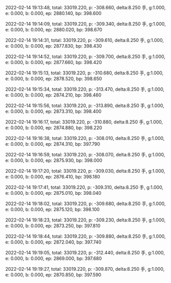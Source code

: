 2022-02-14 19:13:48, total: 33019.220, p: -308.660, delta:8.250 手, g:1.000, e: 0.000, b: 0.000, ep: 2880.140, bp: 398.600

2022-02-14 19:14:09, total: 33019.220, p: -309.340, delta:8.250 手, g:1.000, e: 0.000, b: 0.000, ep: 2880.020, bp: 398.670

2022-02-14 19:14:31, total: 33019.220, p: -309.610, delta:8.250 手, g:1.000, e: 0.000, b: 0.000, ep: 2877.830, bp: 398.430

2022-02-14 19:14:52, total: 33019.220, p: -309.700, delta:8.250 手, g:1.000, e: 0.000, b: 0.000, ep: 2877.660, bp: 398.420

2022-02-14 19:15:13, total: 33019.220, p: -310.680, delta:8.250 手, g:1.000, e: 0.000, b: 0.000, ep: 2878.520, bp: 398.650

2022-02-14 19:15:34, total: 33019.220, p: -313.470, delta:8.250 手, g:1.000, e: 0.000, b: 0.000, ep: 2874.210, bp: 398.460

2022-02-14 19:15:56, total: 33019.220, p: -313.890, delta:8.250 手, g:1.000, e: 0.000, b: 0.000, ep: 2873.310, bp: 398.400

2022-02-14 19:16:17, total: 33019.220, p: -310.880, delta:8.250 手, g:1.000, e: 0.000, b: 0.000, ep: 2874.880, bp: 398.220

2022-02-14 19:16:38, total: 33019.220, p: -308.010, delta:8.250 手, g:1.000, e: 0.000, b: 0.000, ep: 2874.310, bp: 397.790

2022-02-14 19:16:59, total: 33019.220, p: -308.070, delta:8.250 手, g:1.000, e: 0.000, b: 0.000, ep: 2875.930, bp: 398.000

2022-02-14 19:17:20, total: 33019.220, p: -309.030, delta:8.250 手, g:1.000, e: 0.000, b: 0.000, ep: 2876.410, bp: 398.180

2022-02-14 19:17:41, total: 33019.220, p: -309.310, delta:8.250 手, g:1.000, e: 0.000, b: 0.000, ep: 2875.010, bp: 398.040

2022-02-14 19:18:02, total: 33019.220, p: -309.680, delta:8.250 手, g:1.000, e: 0.000, b: 0.000, ep: 2875.120, bp: 398.100

2022-02-14 19:18:23, total: 33019.220, p: -309.230, delta:8.250 手, g:1.000, e: 0.000, b: 0.000, ep: 2873.250, bp: 397.810

2022-02-14 19:18:44, total: 33019.220, p: -309.880, delta:8.250 手, g:1.000, e: 0.000, b: 0.000, ep: 2872.040, bp: 397.740

2022-02-14 19:19:05, total: 33019.220, p: -312.440, delta:8.250 手, g:1.000, e: 0.000, b: 0.000, ep: 2869.000, bp: 397.680

2022-02-14 19:19:27, total: 33019.220, p: -309.870, delta:8.250 手, g:1.000, e: 0.000, b: 0.000, ep: 2870.850, bp: 397.590